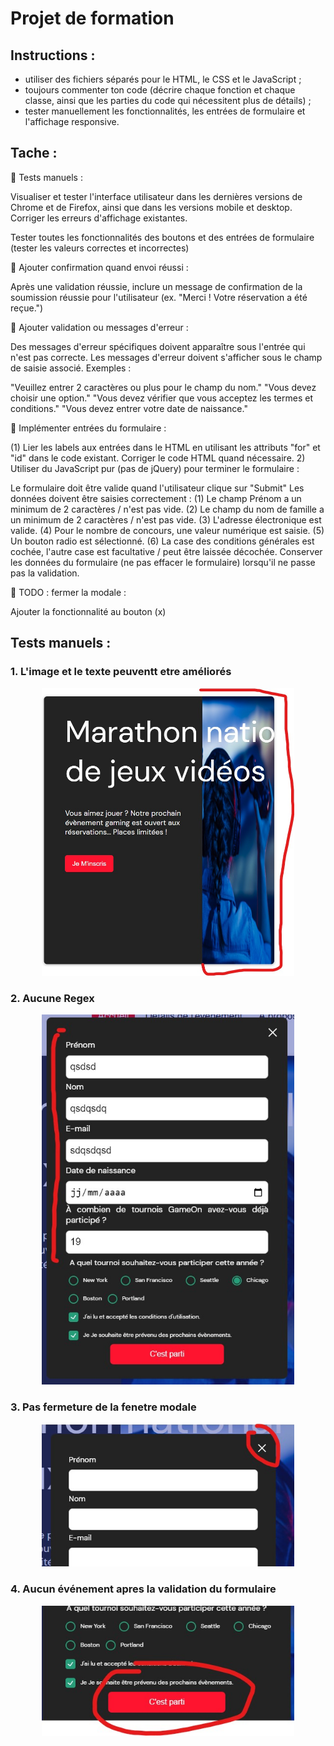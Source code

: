 # Projet de formation

## Instructions :

- utiliser des fichiers séparés pour le HTML, le CSS et le JavaScript ;
- toujours commenter ton code (décrire chaque fonction et chaque classe, ainsi que les parties du code qui nécessitent plus de détails) ;
- tester manuellement les fonctionnalités, les entrées de formulaire et l'affichage responsive.

## Tache :

🔴 Tests manuels :

Visualiser et tester l'interface utilisateur dans les dernières versions de Chrome et de Firefox, ainsi que dans les versions mobile et desktop. Corriger les erreurs d'affichage existantes.

Tester toutes les fonctionnalités des boutons et des entrées de formulaire (tester les valeurs correctes et incorrectes)

🔴 Ajouter confirmation quand envoi réussi :

Après une validation réussie, inclure un message de confirmation de la soumission réussie pour l'utilisateur (ex. "Merci ! Votre réservation a été reçue.")

🔴 Ajouter validation ou messages d'erreur :

Des messages d'erreur spécifiques doivent apparaître sous l'entrée qui n'est pas correcte. Les messages d'erreur doivent s'afficher sous le champ de saisie associé. Exemples :

"Veuillez entrer 2 caractères ou plus pour le champ du nom."
"Vous devez choisir une option."
"Vous devez vérifier que vous acceptez les termes et conditions."
"Vous devez entrer votre date de naissance."

🔴 Implémenter entrées du formulaire :

(1) Lier les labels aux entrées dans le HTML en utilisant les attributs "for" et "id" dans le code existant. Corriger le code HTML quand nécessaire. 2) Utiliser du JavaScript pur (pas de jQuery) pour terminer le formulaire :

Le formulaire doit être valide quand l'utilisateur clique sur "Submit"
Les données doivent être saisies correctement :
(1) Le champ Prénom a un minimum de 2 caractères / n'est pas vide.
(2) Le champ du nom de famille a un minimum de 2 caractères / n'est pas vide.
(3) L'adresse électronique est valide.
(4) Pour le nombre de concours, une valeur numérique est saisie.
(5) Un bouton radio est sélectionné.
(6) La case des conditions générales est cochée, l'autre case est facultative / peut être laissée décochée.
Conserver les données du formulaire (ne pas effacer le formulaire) lorsqu'il ne passe pas la validation.

🔴 TODO : fermer la modale :

Ajouter la fonctionnalité au bouton (x)

## Tests manuels :

### 1. L'image et le texte peuventt etre améliorés

<p align="center">
<img 
class="IMGlink"
src="./imagesReadme/001.jpg"
width= 80%
        />
</p>

### 2. Aucune Regex

<p align="center">
<img 
class="IMGlink"
src="./imagesReadme/002.jpg"
width= 80%
        />
</p>

### 3. Pas fermeture de la fenetre modale

<p align="center">
<img 
class="IMGlink"
src="./imagesReadme/003.jpg"
width= 80%
        />
</p>

### 4. Aucun événement apres la validation du formulaire

<p align="center">
<img 
class="IMGlink"
src="./imagesReadme/004.jpg"
width= 80%
        />
</p>
